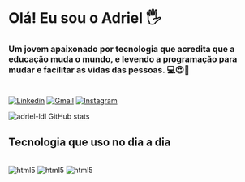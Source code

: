 
# Olá! Eu sou  o Adriel 🖐️

### Um jovem apaixonado por tecnologia que acredita que a educação muda o mundo, e levendo a programação para mudar e facilitar as vidas das pessoas. 💻😍🙌<br/><br/>

[![Linkedin](https://img.shields.io/badge/LinkedIn-0077B5?style=for-the-badge&logo=linkedin&logoColor=white)](https://linkedin.com/in/adriel-lucas-9b1b0013a) [![Gmail](https://img.shields.io/badge/Gmail-D14836?style=for-the-badge&logo=gmail&logoColor=white)](https://mail.google.com/mail/u/adriellucas1049@gmail.com) [![Instagram](https://img.shields.io/badge/Instagram-E4405F?style=for-the-badge&logo=instagram&logoColor=white)](https://instagram.com/adriellucas9)

![adriel-ldl GitHub stats](https://github-readme-stats.vercel.app/api?username=adriel-ldl&show_icons=true&theme=highcontrast)

## Tecnologia que uso no dia a dia 


<div style="display: inline_block"><br/><img aling="center" alt="html5" src="https://img.shields.io/badge/HTML5-E34F26?style=for-the-badge&logo=html5&logoColor=white"/>
<img aling="center" alt="html5" src="https://img.shields.io/badge/CSS3-1572B6?style=for-the-badge&logo=css3&logoColor=white"/>
<img aling="center" alt="html5" src="https://img.shields.io/badge/JavaScript-F7DF1E?style=for-the-badge&logo=javascript&logoColor=black"/>


